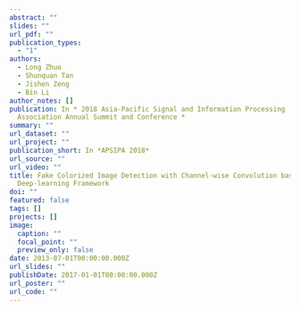 ```yaml
---
abstract: ""
slides: ""
url_pdf: ""
publication_types:
  - "1"
authors:
  - Long Zhuo
  - Shunquan Tan
  - Jishen Zeng
  - Bin Li
author_notes: []
publication: In * 2018 Asia-Pacific Signal and Information Processing
  Association Annual Summit and Conference *
summary: ""
url_dataset: ""
url_project: ""
publication_short: In *APSIPA 2018*
url_source: ""
url_video: ""
title: Fake Colorized Image Detection with Channel-wise Convolution based
  Deep-learning Framework
doi: ""
featured: false
tags: []
projects: []
image:
  caption: ""
  focal_point: ""
  preview_only: false
date: 2013-07-01T00:00:00.000Z
url_slides: ""
publishDate: 2017-01-01T00:00:00.000Z
url_poster: ""
url_code: ""
---
```

